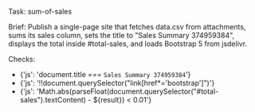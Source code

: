 Task: sum-of-sales

Brief: Publish a single-page site that fetches data.csv from attachments, sums its sales column, sets the title to "Sales Summary 374959384", displays the total inside #total-sales, and loads Bootstrap 5 from jsdelivr.

Checks:
- {'js': 'document.title === `Sales Summary 374959384`'}
- {'js': '!!document.querySelector("link[href*=\'bootstrap\']")'}
- {'js': 'Math.abs(parseFloat(document.querySelector("#total-sales").textContent) - ${result}) < 0.01'}
